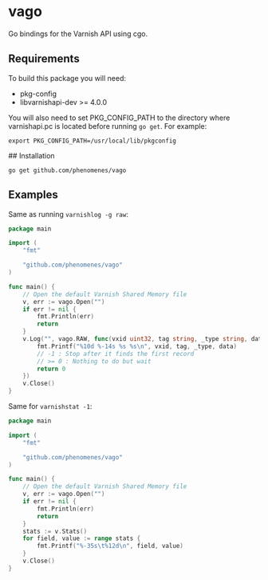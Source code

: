 # vago
Go bindings for the Varnish API using cgo.

## Requirements
To build this package you will need:
- pkg-config
- libvarnishapi-dev >= 4.0.0

You will also need to set PKG_CONFIG_PATH to the directory where varnishapi.pc
is located before running `go get`. For example:
```
export PKG_CONFIG_PATH=/usr/local/lib/pkgconfig
```

## Installation
```
go get github.com/phenomenes/vago
```

## Examples

Same as running `varnishlog -g raw`:
```go
package main

import (
	"fmt"

	"github.com/phenomenes/vago"
)

func main() {
	// Open the default Varnish Shared Memory file
	v, err := vago.Open("")
	if err != nil {
		fmt.Println(err)
		return
	}
	v.Log("", vago.RAW, func(vxid uint32, tag string, _type string, data string) int {
		fmt.Printf("%10d %-14s %s %s\n", vxid, tag, _type, data)
		// -1 : Stop after it finds the first record
		// >= 0 : Nothing to do but wait
		return 0
	})
	v.Close()
}
```

Same for `varnishstat -1`:
```go
package main

import (
	"fmt"

	"github.com/phenomenes/vago"
)

func main() {
	// Open the default Varnish Shared Memory file
	v, err := vago.Open("")
	if err != nil {
		fmt.Println(err)
		return
	}
	stats := v.Stats()
	for field, value := range stats {
		fmt.Printf("%-35s\t%12d\n", field, value)
	}
	v.Close()
}
```
